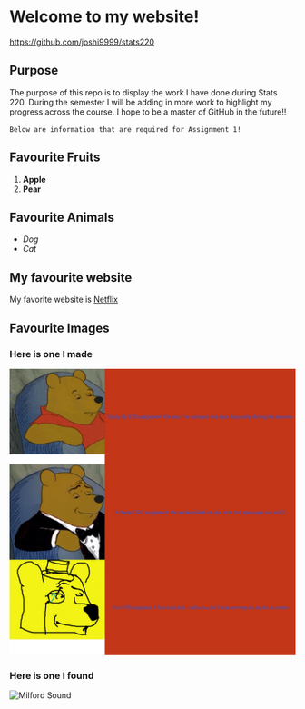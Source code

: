# Welcome to my website!
https://github.com/joshi9999/stats220
## Purpose
The purpose of this repo is to display the work I have done during Stats 220. During the semester I will be adding in more work to highlight my progress across the course. I hope to be a master of GitHub in the future!!

```
Below are information that are required for Assignment 1!
```
## Favourite Fruits
1. **Apple**
2. **Pear**
## Favourite Animals
- *Dog*
- *Cat*
## My favourite website
My favorite website is [Netflix](https://netflix.com)
## Favourite Images
### Here is one I made
![pooh_meme](pooh_meme.png)
### Here is one I found
![Milford Sound](https://www.fodors.com/wp-content/uploads/2018/11/01_Milfordsound101_WhereisitExactly%EF%80%A5_shutterstock_1019010355.jpg)
